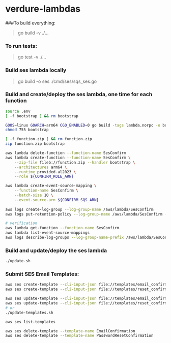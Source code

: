 # verdure-lambdas

###To build everything:
> go build -v ./...

### To run tests:
> go test -v ./...

### Build ses lambda locally
> go build -o ses ./cmd/ses/sqs_ses.go

### Build and create/deploy the ses lambda, one time for each function
```zsh
source .env
[ -f bootstrap ] && rm bootstrap

GOOS=linux GOARCH=arm64 CGO_ENABLED=0 go build -tags lambda.norpc -o bootstrap ./cmd/ses/sqs_ses.go
chmod 755 bootstrap

[ -f function.zip ] && rm function.zip
zip function.zip bootstrap

aws lambda delete-function --function-name SesConfirm
aws lambda create-function --function-name SesConfirm \
    --zip-file fileb://function.zip --handler bootstrap \
    --architectures arm64 \
    --runtime provided.al2023 \
    --role ${CONFIRM_ROLE_ARN}

aws lambda create-event-source-mapping \
    --function-name SesConfirm \
    --batch-size 10 \
    --event-source-arn ${CONFIRM_SQS_ARN}
    
aws logs create-log-group --log-group-name /aws/lambda/SesConfirm
aws logs put-retention-policy --log-group-name /aws/lambda/SesConfirm --retention-in-days 3

# verification
aws lambda get-function --function-name SesConfirm 
aws lambda list-event-source-mappings
aws logs describe-log-groups --log-group-name-prefix /aws/lambda/SesConfirm
```

### Build and update/deploy the ses lambda
```zsh
./update.sh
```

### Submit SES Email Templates:
```zsh
aws ses create-template --cli-input-json file://templates/email_confirmation.json
aws ses create-template --cli-input-json file://templates/reset_confirmation.json

aws ses update-template --cli-input-json file://templates/email_confirmation.json
aws ses update-template --cli-input-json file://templates/reset_confirmation.json
# or
./update-templates.sh

aws ses list-templates 

aws ses delete-template --template-name EmailConfirmation
aws ses delete-template --template-name PasswordResetConfirmation
```